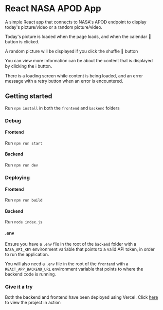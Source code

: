 # React NASA APOD App

A simple React app that connects to NASA's APOD endpoint to display today's picture/video or a random picture/video.

Today's picture is loaded when the page loads, and when the calendar 📅 button is clicked.

A random picture will be displayed if you click the shuffle 🔀 button

You can view more information can be
about the content that is displayed by clicking the ℹ button.

There is a loading screen while content is being loaded, and an error message
with a retry button when an error is encountered.

## Getting started
Run `npm install` in both the `frontend` and `backend` folders

### Debug
#### Frontend
Run `npm run start`
#### Backend
Run `npm run dev`

### Deploying
#### Frontend
Run `npm run build`
#### Backend
Run `node index.js`

#### .env
Ensure you have a `.env` file in the root of the `backend` folder with a `NASA_API_KEY` environment variable that points to a valid API token, in order to run the application.

You will also need a `.env` file in the root of the `frontend` with a `REACT_APP_BACKEND_URL` environment variable that points to where the backend code is running. 

### Give it a try
Both the backend and frontend have been deployed using Vercel.
Click [here](https://react-nasa-api-frontend.vercel.app/) to view the project in action